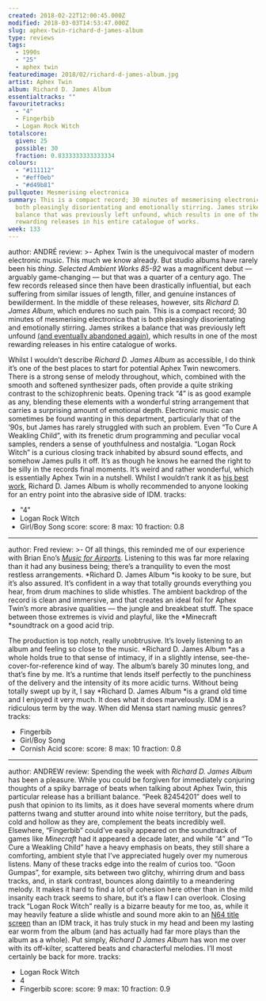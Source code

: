 ```yaml
---
created: 2018-02-22T12:00:45.000Z
modified: 2018-03-03T14:53:47.000Z
slug: aphex-twin-richard-d-james-album
type: reviews
tags:
  - 1990s
  - "25"
  - aphex twin
featuredimage: 2018/02/richard-d-james-album.jpg
artist: Aphex Twin
album: Richard D. James Album
essentialtracks: ""
favouritetracks:
  - "4"
  - Fingerbib
  - Logan Rock Witch
totalscore:
  given: 25
  possible: 30
  fraction: 0.8333333333333334
colours:
  - "#111112"
  - "#eff0eb"
  - "#d49b81"
pullquote: Mesmerising electronica
summary: This is a compact record; 30 minutes of mesmerising electronica that is
  both pleasingly disorientating and emotionally stirring. James strikes a
  balance that was previously left unfound, which results in one of the most
  rewarding releases in his entire catalogue of works.
week: 133
---
```

author: ANDRÉ
review: >-
  Aphex Twin is the unequivocal master of modern electronic music. This much we
  know already. But studio albums have rarely been his *thing*. *Selected
  Ambient Works 85-92* was a magnificent debut — arguably game-changing — but
  that was a quarter of a century ago. The few records released since then have
  been drastically influential, but each suffering from similar issues of
  length, filler, and genuine instances of bewilderment. In the middle of these
  releases, however, sits *Richard D. James Album*, which endures no such pain.
  This is a compact record; 30 minutes of mesmerising electronica that is both
  pleasingly disorientating and emotionally stirring. James strikes a balance
  that was previously left unfound [(and eventually abandoned
  again)](<https://www.youtube.com/watch?v=nF99kdCUpAg>), which results in one
  of the most rewarding releases in his entire catalogue of works.

  Whilst I wouldn’t describe *Richard D. James Album* as accessible, I do think it’s one of the best places to start for potential Aphex Twin newcomers. There is a strong sense of melody throughout, which, combined with the smooth and softened synthesizer pads, often provide a quite striking contrast to the schizophrenic beats. Opening track “4” is as good example as any, blending these elements with a wonderful string arrangement that carries a surprising amount of emotional depth. Electronic music can sometimes be found wanting in this department, particularly that of the ‘90s, but James has rarely struggled with such an problem. Even “To Cure A Weakling Child”, with its frenetic drum programming and peculiar vocal samples, renders a sense of youthfulness and nostalgia. “Logan Rock Witch” is a curious closing track inhabited by absurd sound effects, and somehow James pulls it off. It’s as though he knows he earned the right to be silly in the records final moments. It’s weird and rather wonderful, which is essentially Aphex Twin in a nutshell. Whilst I wouldn’t rank it as [his best work](<https://www.youtube.com/watch?v=Q0q1gCsZykg>), Richard D. James Album is wholly recommended to anyone looking for an entry point into the abrasive side of IDM.
tracks:
  - "4"
  - ­­Logan Rock Witch
  - ­­Girl/Boy Song
score:
  score: 8
  max: 10
  fraction: 0.8
---
author: Fred
review: >-
  Of all things, this reminded me of our experience with Brian Eno’s [*Music for
  Airports*](<https://audioxide.com/reviews/brian-eno-ambient-1-music-for-airports/>).
  Listening to this was far more relaxing than it had any business being;
  there’s a tranquility to even the most restless arrangements. *Richard D.
  James Album *is kooky to be sure, but it’s also assured. It’s confident in a
  way that totally grounds everything you hear, from drum machines to slide
  whistles. The ambient backdrop of the record is clean and immersive, and that
  creates an ideal foil for Aphex Twin’s more abrasive qualities — the jungle
  and breakbeat stuff. The space between those extremes is vivid and playful,
  like the *Minecraft *soundtrack on a good acid trip.

  The production is top notch, really unobtrusive. It’s lovely listening to an album and feeling so close to the music. *Richard D. James Album *as a whole holds true to that sense of intimacy, if in a slightly intense, see-the-cover-for-reference kind of way. The album’s barely 30 minutes long, and that’s fine by me. It’s a runtime that lends itself perfectly to the punchiness of the delivery and the intensity of its more acidic turns. Without being totally swept up by it, I say *Richard D. James Album *is a grand old time and I enjoyed it very much. It does what it does marvelously. IDM is a ridiculous term by the way. When did Mensa start naming music genres?
tracks:
  - Fingerbib
  - ­­Girl/Boy Song
  - ­­Cornish Acid
score:
  score: 8
  max: 10
  fraction: 0.8
---
author: ANDREW
review: Spending the week with *Richard D. James Album* has been a pleasure.
  While you could be forgiven for immediately conjuring thoughts of a spiky
  barrage of beats when talking about Aphex Twin, this particular release has a
  brilliant balance. “Peek 82454201” does well to push that opinion to its
  limits, as it does have several moments where drum patterns twang and stutter
  around into white noise territory, but the pads, cold and hollow as they are,
  complement the beats incredibly well. Elsewhere, “Fingerbib” could’ve easily
  appeared on the soundtrack of games like *Minecraft* had it appeared a decade
  later, and while “4” and “To Cure a Weakling Child” have a heavy emphasis on
  beats, they still share a comforting, ambient style that I’ve appreciated
  hugely over my numerous listens. Many of these tracks edge into the realm of
  curios too. “Goon Gumpas”, for example, sits between two glitchy, whirring
  drum and bass tracks, and, in stark contrast, bounces along daintily to a
  meandering melody. It makes it hard to find a lot of cohesion here other than
  in the mild insanity each track seems to share, but it’s a flaw I can
  overlook. Closing track “Logan Rock Witch” really is a bizarre beauty for me
  too, as, while it may heavily feature a slide whistle and sound more akin to
  an [N64 title screen](<https://www.youtube.com/watch?v=zSgseX7Yyck>) than an
  IDM track, it has truly stuck in my head and been my lasting ear worm from the
  album (and has actually had far more plays than the album as a whole). Put
  simply, *Richard D James Album* has won me over with its off-kilter, scattered
  beats and characterful melodies. I’ll most certainly be back for more.
tracks:
  - Logan Rock Witch
  - ­­4
  - ­­Fingerbib
score:
  score: 9
  max: 10
  fraction: 0.9
